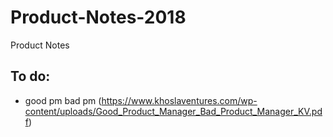 # Product-Notes-2018
Product Notes


## To do:
* good pm bad pm (https://www.khoslaventures.com/wp-content/uploads/Good_Product_Manager_Bad_Product_Manager_KV.pdf)

